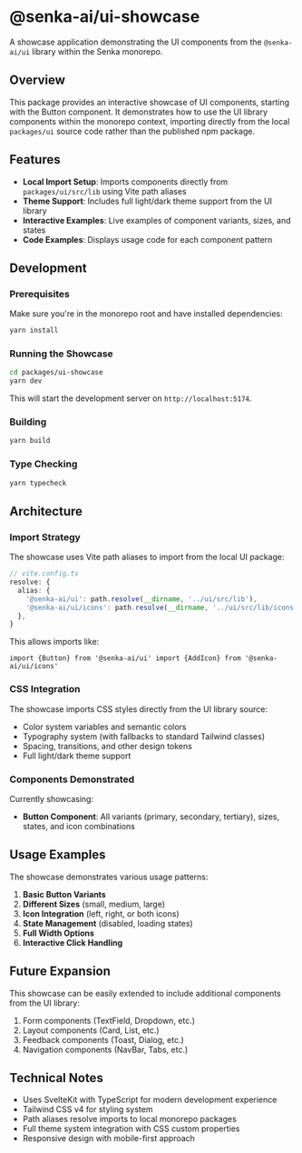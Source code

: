 # @senka-ai/ui-showcase

A showcase application demonstrating the UI components from the `@senka-ai/ui` library within the Senka monorepo.

## Overview

This package provides an interactive showcase of UI components, starting with the Button component. It demonstrates how to use the UI library components within the monorepo context, importing directly from the local `packages/ui` source code rather than the published npm package.

## Features

- **Local Import Setup**: Imports components directly from `packages/ui/src/lib` using Vite path aliases
- **Theme Support**: Includes full light/dark theme support from the UI library
- **Interactive Examples**: Live examples of component variants, sizes, and states
- **Code Examples**: Displays usage code for each component pattern

## Development

### Prerequisites

Make sure you're in the monorepo root and have installed dependencies:

```bash
yarn install
```

### Running the Showcase

```bash
cd packages/ui-showcase
yarn dev
```

This will start the development server on `http://localhost:5174`.

### Building

```bash
yarn build
```

### Type Checking

```bash
yarn typecheck
```

## Architecture

### Import Strategy

The showcase uses Vite path aliases to import from the local UI package:

```typescript
// vite.config.ts
resolve: {
  alias: {
    '@senka-ai/ui': path.resolve(__dirname, '../ui/src/lib'),
    '@senka-ai/ui/icons': path.resolve(__dirname, '../ui/src/lib/icons'),
  },
}
```

This allows imports like:

```svelte
import {Button} from '@senka-ai/ui' import {AddIcon} from '@senka-ai/ui/icons'
```

### CSS Integration

The showcase imports CSS styles directly from the UI library source:

- Color system variables and semantic colors
- Typography system (with fallbacks to standard Tailwind classes)
- Spacing, transitions, and other design tokens
- Full light/dark theme support

### Components Demonstrated

Currently showcasing:

- **Button Component**: All variants (primary, secondary, tertiary), sizes, states, and icon combinations

## Usage Examples

The showcase demonstrates various usage patterns:

1. **Basic Button Variants**
2. **Different Sizes** (small, medium, large)
3. **Icon Integration** (left, right, or both icons)
4. **State Management** (disabled, loading states)
5. **Full Width Options**
6. **Interactive Click Handling**

## Future Expansion

This showcase can be easily extended to include additional components from the UI library:

1. Form components (TextField, Dropdown, etc.)
2. Layout components (Card, List, etc.)
3. Feedback components (Toast, Dialog, etc.)
4. Navigation components (NavBar, Tabs, etc.)

## Technical Notes

- Uses SvelteKit with TypeScript for modern development experience
- Tailwind CSS v4 for styling system
- Path aliases resolve imports to local monorepo packages
- Full theme system integration with CSS custom properties
- Responsive design with mobile-first approach
